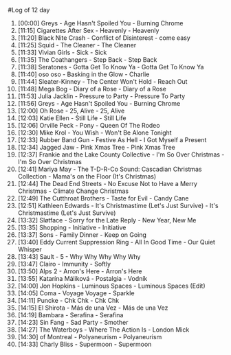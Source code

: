 #Log of 12 day

1. [00:00] Greys - Age Hasn't Spoiled You - Burning Chrome
1. [11:15] Cigarettes After Sex - Heavenly - Heavenly
1. [11:20] Black Nite Crash - Conflict of Disinterest - come easy
1. [11:25] Squid - The Cleaner - The Cleaner
1. [11:33] Vivian Girls - Sick - Sick
1. [11:35] The Coathangers - Step Back - Step Back
1. [11:38] Seratones - Gotta Get To Know Ya - Gotta Get To Know Ya
1. [11:40] oso oso - Basking in the Glow - Charlie
1. [11:44] Sleater-Kinney - The Center Won't Hold - Reach Out
1. [11:48] Mega Bog - Diary of a Rose - Diary of a Rose
1. [11:53] Julia Jacklin - Pressure to Party - Pressure To Party
1. [11:56] Greys - Age Hasn't Spoiled You - Burning Chrome
1. [12:00] Oh Rose - 25, Alive - 25, Alive
1. [12:03] Katie Ellen - Still Life - Still Life
1. [12:06] Orville Peck - Pony - Queen Of The Rodeo
1. [12:30] Mike Krol - You Wish - Won't Be Alone Tonight
1. [12:33] Rubber Band Gun - Festive As Hell - I Got Myself a Present
1. [12:34] Jagged Jaw - Pink Xmas Tree - Pink Xmas Tree
1. [12:37] Frankie and the Lake County Collective - I'm So Over Christmas - I'm So Over Christmas
1. [12:41] Mariya May - The T-D-R-Co Sound: Cascadian Christmas Collection - Mama's on the Floor (It's Christmas)
1. [12:44] The Dead End Streets - No Excuse Not to Have a Merry Christmas - Climate Change Christmas
1. [12:49] The Cutthroat Brothers - Taste for Evil - Candy Cane
1. [12:51] Kathleen Edwards - It's Christmastime (Let's Just Survive) - It's Christmastime (Let's Just Survive)
1. [13:32] Sløtface - Sorry for the Late Reply - New Year, New Me
1. [13:35] Shopping - Initiative - Initiative
1. [13:37] Sons - Family Dinner - Keep on Going
1. [13:40] Eddy Current Suppression Ring - All In Good Time - Our Quiet Whisper
1. [13:43] Sault - 5 - Why Why Why Why Why
1. [13:47] Clairo - Immunity - Softly
1. [13:50] Alps 2 - Arron's Here - Arron's Here
1. [13:55] Katarína Máliková - Postalgia - Vodník
1. [14:00] Jon Hopkins - Luminous Spaces - Luminous Spaces (Edit)
1. [14:05] Coma - Voyage Voyage - Sparkle
1. [14:11] Puncke - Chk Chk - Chk Chk
1. [14:15] El Shirota - Más de una Vez - Más de una Vez
1. [14:19] Bambara - Serafina - Serafina
1. [14:23] Sin Fang - Sad Party - Smother
1. [14:27] The Waterboys - Where The Action Is - London Mick
1. [14:30] of Montreal - Polyaneurism - Polyaneurism
1. [14:33] Charly Bliss - Supermoon - Supermoon
